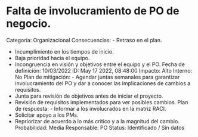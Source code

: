 # Falta de involucramiento de PO de negocio.

Categoría: Organizacional
Consecuencias: - Retraso en el plan.
- Incumplimiento en los tiempos de inicio.
- Baja prioridad hacia el equipo.
- Incongruencia en visión y objetivos entre el equipo y el PO.
Fecha de definición: 10/03/2022
ID: May 17 2022, 08:48:00
Impacto: Alto
Interno: No
Plan de mitigación: - Agendar juntas semanales para garantizar involucramiento del PO y dar a conocer las implicaciones de cambios a requisitos.
- Junta para revisión de objetivos antes de iniciar el proyecto.
- Revisión de requisitos implementados para ver posibles cambios.
Plan de respuesta: - Informar a los involucrados en la matriz RACI.
- Solicitar apoyo a los PMs.
- Repriorizar de acuerdo a lo más crítico y a la magnitud del cambio.
Probabilidad: Media
Responsable: PO
Status: Identificado / Sin datos